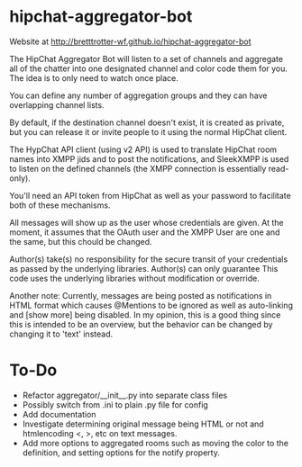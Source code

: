 hipchat-aggregator-bot
======================
Website at http://bretttrotter-wf.github.io/hipchat-aggregator-bot

The HipChat Aggregator Bot will listen to a set of channels and aggregate all of the chatter
into one designated channel and color code them for you. The idea is to only need to watch
once place.

You can define any number of aggregation groups and they can have overlapping channel lists.

By default, if the destination channel doesn't exist, it is created as private, but you can
release it or invite people to it using the normal HipChat client.

The HypChat API client (using v2 API) is used to translate HipChat room names into XMPP jids
and to post the notifications, and SleekXMPP is used to listen on the defined channels (the
XMPP connection is essentially read-only).

You'll need an API token from HipChat as well as your password to facilitate both of these
mechanisms.

All messages will show up as the user whose credentials are given. At the moment, it assumes
that the OAuth user and the XMPP User are one and the same, but this chould be changed.

Author(s) take(s) no responsibility for the secure transit of your credentials as passed by the
underlying libraries. Author(s) can only guarantee This code uses the underlying libraries
without modification or override.

Another note: Currently, messages are being posted as notifications in HTML format which causes
@Mentions to be ignored as well as auto-linking and [show more] being disabled. In my opinion,
this is a good thing since this is intended to be an overview, but the behavior can be changed
by changing it to 'text' instead.

To-Do
===========
* Refactor aggregator/\_\_init\_\_.py into separate class files
* Possibly switch from .ini to plain .py file for config
* Add documentation
* Investigate determining original message being HTML or not and htmlencoding <, >, etc on text messages.
* Add more options to aggregated rooms such as moving the color to the definition, and setting options for the notify property.
